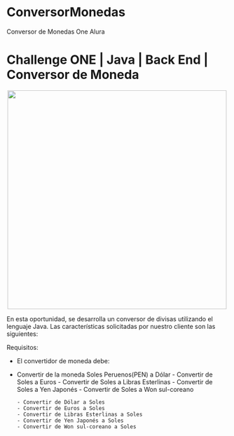# ConversorMonedas
Conversor de Monedas One Alura
<h1>Challenge ONE | Java | Back End | Conversor de Moneda</h1>

<p align="center" >
     <img width="500" heigth="300" src="https://user-images.githubusercontent.com/91544872/163816727-d48d3cdc-1cd8-445a-8b1c-90ed35431805.png">
</p>

<p>En esta oportunidad, se desarrolla un conversor de divisas utilizando el lenguaje Java. 
Las características solicitadas por nuestro cliente son las siguientes:

Requisitos:
- El convertidor de moneda debe:
 - Convertir de la moneda Soles Peruenos(PEN) a Dólar
       - Convertir de Soles  a Euros
       - Convertir de Soles  a Libras Esterlinas
       - Convertir de Soles  a Yen Japonés
       - Convertir de Soles  a Won sul-coreano

       - Convertir de Dólar a Soles
       - Convertir de Euros a Soles
       - Convertir de Libras Esterlinas a Soles
       - Convertir de Yen Japonés a Soles
       - Convertir de Won sul-coreano a Soles

</p>

